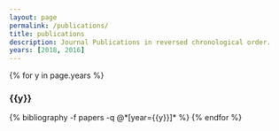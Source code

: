 ```yaml
---
layout: page
permalink: /publications/
title: publications
description: Journal Publications in reversed chronological order.
years: [2018, 2016]
---
```


{% for y in page.years %}
  <h3 class="year">{{y}}</h3>
  {% bibliography -f papers -q @*[year={{y}}]* %}
{% endfor %}

